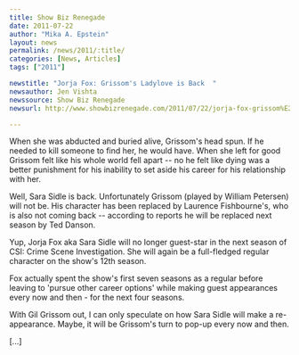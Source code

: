 ```yaml
---
title: Show Biz Renegade
date: 2011-07-22
author: "Mika A. Epstein"
layout: news
permalink: /news/2011/:title/
categories: [News, Articles]
tags: ["2011"]

newstitle: "Jorja Fox: Grissom's Ladylove is Back  "
newsauthor: Jen Vishta
newssource: Show Biz Renegade
newsurl: http://www.showbizrenegade.com/2011/07/22/jorja-fox-grissom%E2%80%99s-ladylove-is-back/7124

---
```


When she was abducted and buried alive, Grissom's head spun. If he needed to kill someone to find her, he would have. When she left for good Grissom felt like his whole world fell apart -- no he felt like dying was a better punishment for his inability to set aside his career for his relationship with her.

Well, Sara Sidle is back. Unfortunately Grissom (played by William Petersen) will not be. His character has been replaced by Laurence Fishbourne's, who is also not coming back -- according to reports he will be replaced next season by Ted Danson.

Yup, Jorja Fox aka Sara Sidle will no longer guest-star in the next season of CSI: Crime Scene Investigation. She will again be a full-fledged regular character on the show's 12th season.

Fox actually spent the show's first seven seasons as a regular before leaving to 'pursue other career options' while making guest appearances every now and then - for the next four seasons.

With Gil Grissom out, I can only speculate on how Sara Sidle will make a re-appearance. Maybe, it will be Grissom's turn to pop-up every now and then.

[...]
